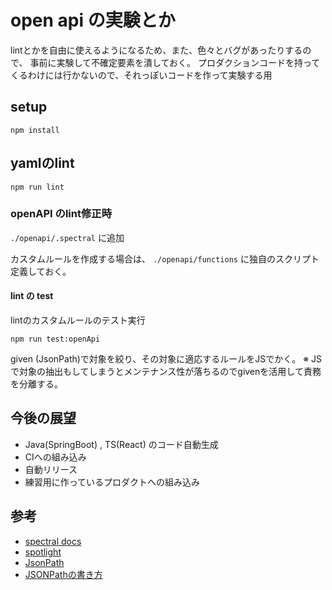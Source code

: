# open api の実験とか

lintとかを自由に使えるようになるため、また、色々とバグがあったりするので、
事前に実験して不確定要素を潰しておく。
プロダクションコードを持ってくるわけには行かないので、それっぽいコードを作って実験する用

## setup

```shell
npm install
```

## yamlのlint

```shell
npm run lint
```


### openAPI のlint修正時

`./openapi/.spectral` に追加 

カスタムルールを作成する場合は、 `./openapi/functions` に独自のスクリプト定義しておく。

#### lint の test

lintのカスタムルールのテスト実行

```shell
npm run test:openApi
```

given (JsonPath)で対象を絞り、その対象に適応するルールをJSでかく。
※ JSで対象の抽出もしてしまうとメンテナンス性が落ちるのでgivenを活用して責務を分離する。


## 今後の展望
- Java(SpringBoot) , TS(React) のコード自動生成
- CIへの組み込み
- 自動リリース
- 練習用に作っているプロダクトへの組み込み

## 参考
- [spectral docs](https://docs.stoplight.io/docs/spectral)
- [spotlight](https://stoplight.io/studio)
- [JsonPath](https://goessner.net/articles/JsonPath/)
- [JSONPathの書き方](https://www.npmjs.com/package/jsonpath-plus)